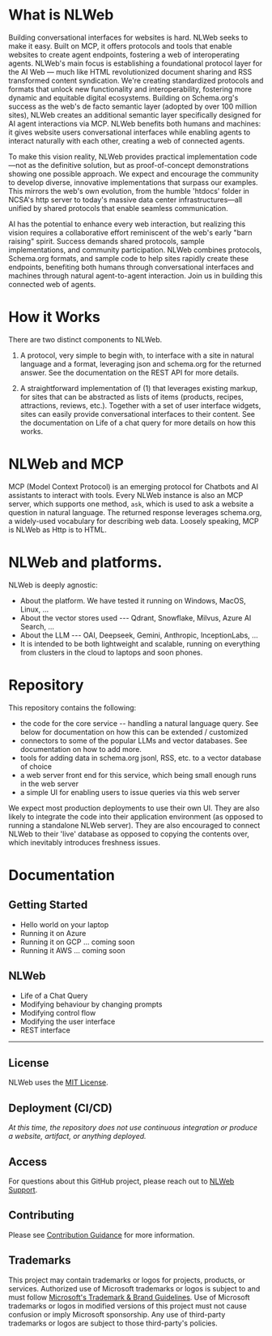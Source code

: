 # What is NLWeb


Building conversational interfaces for websites is hard. NLWeb seeks to make it easy. 
Built on MCP, it offers protocols and tools that enable websites to create agent endpoints, 
fostering a web of interoperating agents. NLWeb's main focus is establishing a foundational 
protocol layer for the AI Web — much like HTML revolutionized document sharing and RSS 
transformed content syndication. We're creating standardized protocols and formats that 
unlock new functionality and interoperability, fostering more dynamic and equitable digital 
ecosystems. Building on Schema.org's success as the web's de facto semantic layer (adopted 
by over 100 million sites), NLWeb creates an additional semantic layer specifically 
designed for AI agent interactions via MCP. NLWeb benefits both humans and machines: 
it gives website users conversational interfaces while enabling agents to interact 
naturally with each other, creating a web of connected agents.

To make this vision reality, NLWeb provides practical implementation code—not as the 
definitive solution, but as proof-of-concept demonstrations showing one possible 
approach. We expect and encourage the community to develop diverse, innovative 
implementations that surpass our examples. This mirrors the web's own evolution, 
from the humble 'htdocs' folder in NCSA's http server to today's massive data center 
infrastructures—all unified by shared protocols that enable seamless communication.

AI has the potential to enhance every web interaction, but realizing this vision 
requires a collaborative effort reminiscent of the web's early "barn raising" spirit. 
Success demands shared protocols, sample implementations, and community participation. 
NLWeb combines protocols, Schema.org formats, and sample code to help sites rapidly 
create these endpoints, benefiting both humans through conversational interfaces and 
machines through natural agent-to-agent interaction. Join us in building this connected web of agents.


# How it Works
 There are two distinct components to NLWeb.
 1. A protocol, very simple to begin with, to interface with a site in natural 
     language and a format, leveraging json and schema.org 
     for the returned answer. See the documentation on the REST API for more details.

 2. A straightforward implementation of (1) that leverages existing markup, for
      sites that can be abstracted as lists of items (products, recipes, attractions,
      reviews, etc.). Together with a set of user interface widgets, sites can 
      easily provide conversational interfaces to their content. See the documentation
      on Life of a chat query for more details on how this works.


# NLWeb and MCP
 MCP (Model Context Protocol) is an emerging protocol for Chatbots and AI assistants
 to interact with tools. Every NLWeb instance is also an MCP server, which supports one method,
 <code>ask</code>, which is used to ask a website a question in natural language. The returned response
 leverages schema.org, a widely-used vocabulary for describing web data. Loosely speaking, 
 MCP is NLWeb as Http is to HTML.


# NLWeb and platforms.
NLWeb is deeply agnostic:
- About the platform. We have tested it running on Windows, MacOS, Linux,  ...
- About the vector stores used --- Qdrant, Snowflake, Milvus, Azure AI Search, ...
- About the LLM --- OAI, Deepseek, Gemini, Anthropic, InceptionLabs, ...
- It is intended to be both lightweight and scalable, running on everything from clusters 
  in the cloud to laptops and soon phones.


# Repository
This repository contains the following:

- the code for the core service -- handling a natural language query. See below for documentation
  on how this can be extended / customized
- connectors to some of the popular LLMs and vector databases. See documentation on how to add more.
- tools for adding data in schema.org jsonl, RSS, etc. to a vector database of choice
- a web server front end for this service, which being small enough runs in the web server
- a simple UI for enabling users to issue queries via this web server

We expect most production deployments to use their own UI. They are also likely to integrate
the code into their application environment (as opposed to running a standalone NLWeb server). They
are also encouraged to connect NLWeb to their 'live' database as opposed to copying
the contents over, which inevitably introduces freshness issues.


# Documentation

## Getting Started
- Hello world on your laptop
- Running it on Azure
- Running it on GCP ... coming soon
- Running it AWS ... coming soon

## NLWeb
- Life of a Chat Query
- Modifying behaviour by changing prompts
- Modifying control flow
- Modifying the user interface
- REST interface



-----------------------------------------------------------------

## License 

NLWeb uses the [MIT License](LICENSE).


## Deployment (CI/CD)

_At this time, the repository does not use continuous integration or produce a website, artifact, or anything deployed._

## Access

For questions about this GitHub project, please reach out to [NLWeb Support](mailto:NLWebSup@microsoft.com).

## Contributing

Please see [Contribution Guidance](CONTRIBUTING.md) for more information.

## Trademarks

This project may contain trademarks or logos for projects, products, or services. Authorized use of Microsoft 
trademarks or logos is subject to and must follow 
[Microsoft's Trademark & Brand Guidelines](https://www.microsoft.com/en-us/legal/intellectualproperty/trademarks/usage/general).
Use of Microsoft trademarks or logos in modified versions of this project must not cause confusion or imply Microsoft sponsorship.
Any use of third-party trademarks or logos are subject to those third-party's policies.
